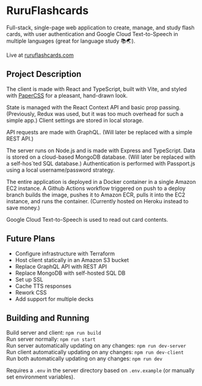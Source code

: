 # RuruFlashcards

Full-stack, single-page web application to create, manage, and study flash cards, with user authentication and Google Cloud Text-to-Speech in multiple languages (great for language study 📚🌏).

Live at [ruruflashcards.com](https://ruruflashcards.herokuapp.com/)

## Project Description

The client is made with React and TypeScript, built with Vite, and styled with [PaperCSS](https://www.getpapercss.com/) for a pleasant, hand-drawn look.

State is managed with the React Context API and basic prop passing. (Previously, Redux was used, but it was too much overhead for such a simple app.) Client settings are stored in local storage.

API requests are made with GraphQL. (Will later be replaced with a simple REST API.)

The server runs on Node.js and is made with Express and TypeScript. Data is stored on a cloud-based MongoDB database. (Will later be replaced with a self-hos`ted SQL database.) Authentication is performed with Passport.js using a local username/password strategy.

The entire application is deployed in a Docker container in a single Amazon EC2 instance. A Github Actions workflow triggered on push to a deploy branch builds the image, pushes it to Amazon ECR, pulls it into the EC2 instance, and runs the container. (Currently hosted on Heroku instead to save money.)

Google Cloud Text-to-Speech is used to read out card contents.

## Future Plans

- Configure infrastructure with Terraform
- Host client statically in an Amazon S3 bucket
- Replace GraphQL API with REST API
- Replace MongoDB with self-hosted SQL DB
- Set up SSL
- Cache TTS responses
- Rework CSS
- Add support for multiple decks

## Building and Running

Build server and client: `npm run build`  
Run server normally: `npm run start`  
Run server automatically updating on any changes: `npm run dev-server`  
Run client automatically updating on any changes: `npm run dev-client`  
Run both automatically updating on any changes: `npm run dev`  

Requires a `.env` in the server directory based on `.env.example` (or manually set environment variables).
